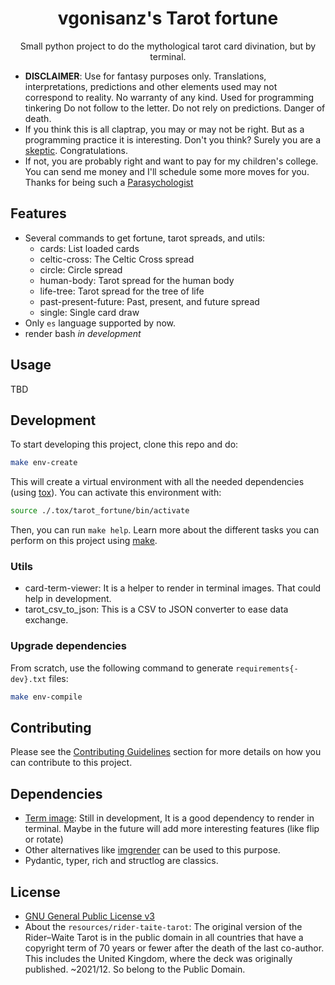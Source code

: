 <div align="center">

# vgonisanz's Tarot fortune

Small python project to do the mythological tarot card divination,
but by terminal.

</div>

- **DISCLAIMER**: Use for fantasy purposes only.
    Translations, interpretations, predictions and other elements used may not correspond to reality.
    No warranty of any kind.
    Used for programming tinkering
    Do not follow to the letter.
    Do not rely on predictions.
    Danger of death.
- If you think this is all claptrap,
  you may or may not be right.
  But as a programming practice it is interesting.
  Don't you think?
  Surely you are a [skeptic](https://en.wikipedia.org/wiki/Skepticism).
  Congratulations.
- If not, you are probably right and want to pay for my children's college.
  You can send me money and I'll schedule some more moves for you.
  Thanks for being such a [Parasychologist](https://en.wikipedia.org/wiki/Parapsychology)

## Features

- Several commands to get fortune, tarot spreads, and utils:
  - cards: List loaded cards
  - celtic-cross: The Celtic Cross spread
  - circle: Circle spread
  - human-body: Tarot spread for the human body
  - life-tree: Tarot spread for the tree of life
  - past-present-future: Past, present, and future spread
  - single: Single card draw
- Only `es` language supported by now.
- render bash *in development*

## Usage

TBD

## Development

To start developing this project, clone this repo and do:

```bash
make env-create
```

This will create a virtual environment with all the needed dependencies
(using [tox](https://tox.readthedocs.io/en/latest/)).
You can activate this environment with:

```bash
source ./.tox/tarot_fortune/bin/activate
```

Then, you can run `make help`.
Learn more about the different tasks
you can perform on this project using [make](https://www.gnu.org/software/make/).

### Utils

- card-term-viewer: It is a helper to render in terminal images.
  That could help in development.
- tarot_csv_to_json: This is a CSV to JSON converter to ease data exchange.

### Upgrade dependencies

From scratch, use the following command to generate `requirements{-dev}.txt` files:

```bash
make env-compile
```

## Contributing

Please see the [Contributing Guidelines](./CONTRIBUTING.md) section for more details on how you can contribute to this project.

## Dependencies

- [Term image](https://github.com/AnonymouX47/term-image): Still in development,
  It is a good dependency to render in terminal.
  Maybe in the future will add more interesting features (like flip or rotate)
- Other alternatives like [imgrender](https://github.com/djentleman/imgrender)
  can be used to this purpose.
- Pydantic, typer, rich and structlog are classics.

## License

- [GNU General Public License v3](./LICENSE)
- About the `resources/rider-taite-tarot`:
  The original version of the Rider–Waite Tarot is in the public domain
  in all countries that have a copyright term of 70 years
  or fewer after the death of the last co-author.
  This includes the United Kingdom, where the deck was originally published.
  ~2021/12.
  So belong to the Public Domain.
